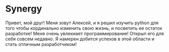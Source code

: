 # Synergy
Привет, мой друг! Меня зовут Алексей, и я решил изучить python для того чтобы кординально изменить свою жизнь, и посветить ее остаток разработке!
Меня очень увлекиает программирование! Открыл его для себя совсем недавно. Я намерен добится успехов в этой области и стать отличным разработчиком!
